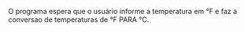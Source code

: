 O programa espera que o usuário informe a temperatura em °F e faz a conversao de temperaturas de °F PARA °C.
